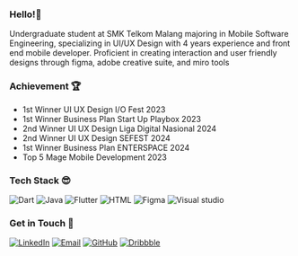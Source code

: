 ### Hello!👋

Undergraduate student at SMK Telkom Malang majoring in Mobile Software Engineering, specializing in UI/UX Design with 4 years experience and front end mobile developer. Proficient in creating interaction and user friendly designs through figma, adobe creative suite, and miro tools

### Achievement 🏆
- 1st Winner UI UX Design I/O Fest 2023
- 1st Winner Business Plan Start Up Playbox 2023
- 2nd Winner UI UX Design Liga Digital Nasional 2024
- 2nd Winner UI UX Design SEFEST 2024
- 1st Winner Business Plan ENTERSPACE 2024
- Top 5 Mage Mobile Development 2023

### Tech Stack 😎
![Dart](https://skillicons.dev/icons?i=dart)
![Java](https://skillicons.dev/icons?i=java)
![Flutter](https://skillicons.dev/icons?i=flutter)
![HTML](https://skillicons.dev/icons?i=html)
![Figma](https://skillicons.dev/icons?i=figma)
![Visual studio](https://skillicons.dev/icons?i=vscode)

### Get in Touch 🫣
[![LinkedIn](https://img.shields.io/badge/LinkedIn-blue?logo=linkedin&logoColor=white)](https://www.linkedin.com/in/aliilah-kalyca-raniah-099455260/)
[![Email](https://img.shields.io/badge/Email-red?logo=gmail&logoColor=white)](mailto:aliilahkalica@gmail.com)
[![GitHub](https://img.shields.io/badge/GitHub-black?logo=github&logoColor=white)](https://github.com/aliilahkalica)
[![Dribbble](https://img.shields.io/badge/Dribbble-pink?logo=dribbble&logoColor=white)](https://dribbble.com/aliilahkalica)
